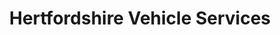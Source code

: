 ---
title: "Hertfordshire Vehicle Services"
url: /hatfield/hertfordshire-vehicle-services/
shop: car repair
---